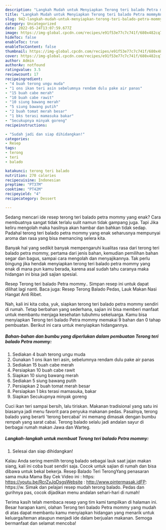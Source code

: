 ```yaml
---
description: "Langkah Mudah untuk Menyiapkan Terong teri balado Petra mommyAnti Ribet"
title: "Langkah Mudah untuk Menyiapkan Terong teri balado Petra mommyAnti Ribet"
slug: 942-langkah-mudah-untuk-menyiapkan-terong-teri-balado-petra-mommyanti-ribet
category: Uncategorized
date: 2022-05-24T13:07:59.677Z
image: https://img-global.cpcdn.com/recipes/e91f53e77c7c741f/680x482cq70/terong-teri-balado-petra-mommy-foto-resep-utama.jpg
hideToc: false
enableToc: true
enableTocContent: false
thumbnail: https://img-global.cpcdn.com/recipes/e91f53e77c7c741f/680x482cq70/terong-teri-balado-petra-mommy-foto-resep-utama.jpg
cover: https://img-global.cpcdn.com/recipes/e91f53e77c7c741f/680x482cq70/terong-teri-balado-petra-mommy-foto-resep-utama.jpg
author: Admin
authorAv: notfound
ratingvalue: 3.5
reviewcount: 17
recipeingredient:
- "4 buah terong ungu muda"
- "1 ons ikan teri asin sebelumnya rendam dulu pake air panas"
- "15 buah cabe merah"
- "10 buah cabe rawit"
- "10 siung bawang merah"
- "5 siung bawang putih"
- "2 buah tomat merah besar"
- "1 bks terasi mamasuka bakar"
- "Secukupnya minyak goreng"
recipeinstructions:

- "Sudah jadi dan siap dihidangkan!"
categories:
- Resep
tags:
- terong
- teri
- balado

katakunci: terong teri balado 
nutrition: 270 calories
recipecuisine: Indonesian
preptime: "PT37M"
cooktime: "PT42M"
recipeyield: "4"
recipecategory: Dessert

---
```



Sedang mencari ide resep terong teri balado petra mommy yang enak? Cara membuatnya sangat tidak terlalu sulit namun tidak gampang juga. Tapi Jika keliru mengolah maka hasilnya akan hambar dan bahkan tidak sedap. Padahal terong teri balado petra mommy yang enak seharusnya mempunyai aroma dan rasa yang bisa memancing selera kita.


Banyak hal yang sedikit banyak mempengaruhi kualitas rasa dari terong teri balado petra mommy, pertama dari jenis bahan, kemudian pemilihan bahan segar dan bagus, sampai cara mengolah dan menyajikannya. Tak perlu bingung jika hendak menyiapkan terong teri balado petra mommy yang enak di mana pun kamu berada, karena asal sudah tahu caranya maka hidangan ini bisa jadi sajian spesial.

Resep Terong teri balado Petra mommy.. Simpan resep ini untuk dapat dilihat lagi nanti. Baca juga: Resep Terong Balado Pedas, Lauk Makan Nasi Hangat Anti Ribet.


Nah, kali ini kita coba, yuk, siapkan terong teri balado petra mommy sendiri di rumah. Tetap berbahan yang sederhana, sajian ini bisa memberi manfaat untuk membantu menjaga kesehatan tubuhmu sekeluarga. Kamu bisa menyiapkan Terong teri balado Petra mommy memakai 9 bahan dan 0 tahap pembuatan. Berikut ini cara untuk menyiapkan hidangannya.

<!--inarticleads1-->

##### Bahan-bahan dan bumbu yang diperlukan dalam pembuatan Terong teri balado Petra mommy:

1. Sediakan 4 buah terong ungu muda
1. Gunakan 1 ons ikan teri asin, sebelumnya rendam dulu pake air panas
1. Sediakan 15 buah cabe merah
1. Persiapkan 10 buah cabe rawit
1. Siapkan 10 siung bawang merah
1. Sediakan 5 siung bawang putih
1. Persiapkan 2 buah tomat merah besar
1. Persiapkan 1 bks terasi mamasuka, bakar
1. Siapkan Secukupnya minyak goreng


Cuci ikan teri sampai bersih, lalu tiriskan. Makanan tradisional yang satu ini biasanya jadi menu favorit para penyuka makanan pedas. Pasalnya, terong balado yang berarti &#39;terong bercabai&#39; ini memang dimasak dengan bumbu rempah yang sarat cabai. Terong balado selalu jadi andalan sayur di berbagai rumah makan Jawa dan Warteg. 

<!--inarticleads2-->

##### Langkah-langkah untuk membuat Terong teri balado Petra mommy:


1. Selesai dan siap dihidangkan!

Kalau Anda sering memilih terong balado sebagai lauk saat jajan makan siang, kali ini coba buat sendiri saja. Cocok untuk sajian di rumah dan bisa dibawa untuk bekal bekerja. Resep Balado Teri TerongYang penasaran sama muka Mama Bay Cek Video ini : https: https://youtu.be/RcrZyJqDsgsWebsite : http://www.pintermasak.idFP: https://w. Simak dan pelajari resep mudah terong balado. Pedas dan gurihnya pas, cocok dijadikan menu andalan sehari-hari di rumah! 

Terima kasih telah membaca resep yang tim kami tampilkan di halaman ini. Besar harapan kami, olahan Terong teri balado Petra mommy yang mudah di atas dapat membantu kamu menyiapkan hidangan yang menarik untuk keluarga/teman ataupun menjadi ide dalam berjualan makanan. Semoga bermanfaat dan selamat mencoba!
